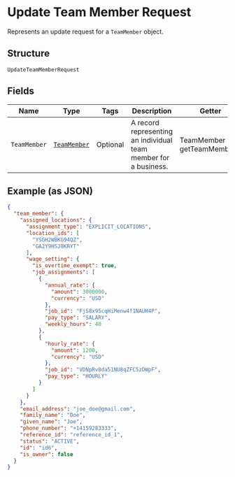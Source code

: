 
# Update Team Member Request

Represents an update request for a `TeamMember` object.

## Structure

`UpdateTeamMemberRequest`

## Fields

| Name | Type | Tags | Description | Getter |
|  --- | --- | --- | --- | --- |
| `TeamMember` | [`TeamMember`](../../doc/models/team-member.md) | Optional | A record representing an individual team member for a business. | TeamMember getTeamMember() |

## Example (as JSON)

```json
{
  "team_member": {
    "assigned_locations": {
      "assignment_type": "EXPLICIT_LOCATIONS",
      "location_ids": [
        "YSGH2WBKG94QZ",
        "GA2Y9HSJ8KRYT"
      ],
      "wage_setting": {
        "is_overtime_exempt": true,
        "job_assignments": [
          {
            "annual_rate": {
              "amount": 3000000,
              "currency": "USD"
            },
            "job_id": "FjS8x95cqHiMenw4f1NAUH4P",
            "pay_type": "SALARY",
            "weekly_hours": 40
          },
          {
            "hourly_rate": {
              "amount": 1200,
              "currency": "USD"
            },
            "job_id": "VDNpRv8da51NU8qZFC5zDWpF",
            "pay_type": "HOURLY"
          }
        ]
      }
    },
    "email_address": "joe_doe@gmail.com",
    "family_name": "Doe",
    "given_name": "Joe",
    "phone_number": "+14159283333",
    "reference_id": "reference_id_1",
    "status": "ACTIVE",
    "id": "id6",
    "is_owner": false
  }
}
```

